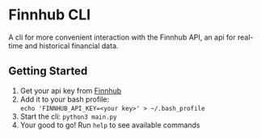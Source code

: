 # Finnhub CLI

A cli for more convenient interaction with the Finnhub API, an api for real-time and historical financial data.

## Getting Started

1. Get your api key from [Finnhub](www.finnhub.io)
2. Add it to your bash profile:  
   `echo 'FINNHUB_API_KEY=<your key>' > ~/.bash_profile`
3. Start the cli: `python3 main.py`
4. Your good to go! Run `help` to see available commands
